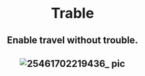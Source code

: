 <h1 align="center">
  <span style="font-size: 32px;"> Trable </span>
  
</h1>


<h2 align="center">
  Enable travel without trouble.
</h2>



<h2 align="center">
  <img src="https://github.com/Web3-Club/Trable/assets/76860915/7e5a55f1-1486-4de6-a28e-7080e046f19d" alt="25461702219436_ pic">
</h2>


